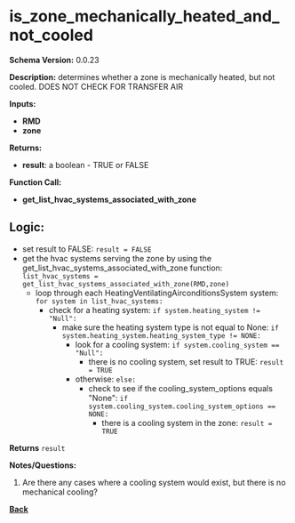 # is_zone_mechanically_heated_and_not_cooled
**Schema Version:** 0.0.23  

**Description:** determines whether a zone is mechanically heated, but not cooled.  DOES NOT CHECK FOR TRANSFER AIR

**Inputs:**
- **RMD**
- **zone**

**Returns:**  
- **result**: a boolean - TRUE or FALSE
 
**Function Call:**
- **get_list_hvac_systems_associated_with_zone**

## Logic:
- set result to FALSE: `result = FALSE`
- get the hvac systems serving the zone by using the get_list_hvac_systems_associated_with_zone function: `list_hvac_systems = get_list_hvac_systems_associated_with_zone(RMD,zone)`
	- loop through each HeatingVentilatingAirconditionsSystem system: `for system in list_hvac_systems:`
		- check for a heating system: `if system.heating_system != "Null":`
			- make sure the heating system type is not equal to None: `if system.heating_system.heating_system_type != NONE:`
				- look for a cooling system: `if system.cooling_system == "Null":`
					- there is no cooling system, set result to TRUE: `result = TRUE`
				- otherwise: `else:`
					- check to see if the cooling_system_options equals "None": `if system.cooling_system.cooling_system_options == NONE:`
						- there is a cooling system in the zone: `result = TRUE`

**Returns** `result`


**Notes/Questions:**  
1.  Are there any cases where a cooling system would exist, but there is no mechanical cooling?

**[Back](../_toc.md)**
